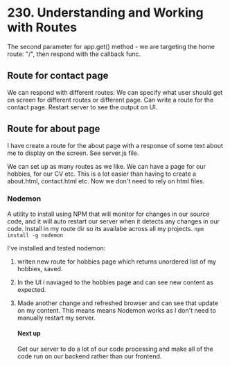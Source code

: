 # 230. Understanding and Working with Routes

The second parameter for app.get() method - we are targeting the home route: "/", then respond with the callback func.

## Route for contact page

We can respond with different routes:
We can specify what user should get on screen for different routes or different page.
Can write a route for the contact page. Restart server to see the output on UI.

## Route for about page

I have create a route for the about page with a response of some text about me to display on the screen. See server.js file.

We can set up as many routes as we like. We can have a page for our hobbies, for our CV etc. This is a lot easier than having to create a about.html, contact.html etc. Now we don't need to rely on html files.

### Nodemon

A utility to install using NPM that will monitor for changes in our source code, and it will auto restart our server when it detects any changes in our code.
Install in my route dir so its availabe across all my projects.
`npm install -g nodemon`

I've installed and tested nodemon:

1. writen new route for hobbies page which returns unordered list of my hobbies, saved.
2. In the UI i naviaged to the hobbies page and can see new content as expected.
3. Made another change and refreshed browser and can see that update on my content.
   This means means Nodemon works as I don't need to manually restart my server.

   #### Next up

   Get our server to do a lot of our code processing and make all of the code run on our backend rather than our frontend.
